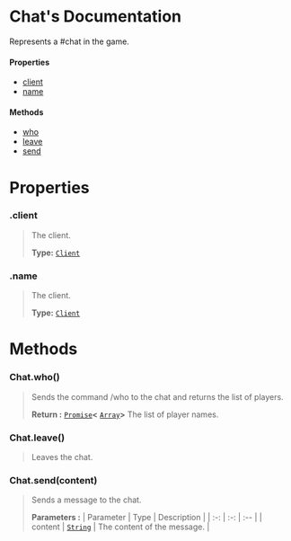 # Chat's Documentation
Represents a #chat in the game.

#### Properties 
* [client](#client)
* [name](#name)
#### Methods 
* [who](#who)
* [leave](#leave)
* [send](#send)



# Properties 

### <a id=client></a>.client

>The client.
>
>**Type:**  [`Client`](Client.md)
### <a id=name></a>.name

>The client.
>
>**Type:**  [`Client`](Client.md)


# Methods

### <a id=who></a>Chat.who()

>Sends the command /who to the chat and returns the list of players.
>
>
> **Return :**  [`Promise`](https://developer.mozilla.org/en-US/docs/Web/JavaScript/Reference/Global_Objects/Promise)**<** [`Array`](https://developer.mozilla.org/en-US/docs/Web/JavaScript/Reference/Global_Objects/Array)**>** The list of player names.
### <a id=leave></a>Chat.leave()

>Leaves the chat.
>
### <a id=send></a>Chat.send(content)

>Sends a message to the chat.
>
>**Parameters :**
>| Parameter | Type | Description |
>| :-: | :-: | :-- |
>| content |  [`String`](https://developer.mozilla.org/en-US/docs/Web/JavaScript/Reference/Global_Objects/String) | The content of the message. |
>
